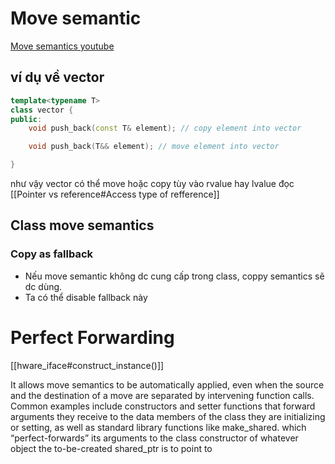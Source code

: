 
# Move semantic
[Move semantics youtube](https://www.youtube.com/watch?v=Bt3zcJZIalk&t=2179s)

## ví dụ về vector
```cpp
template<typename T>
class vector {
public:
	void push_back(const T& element); // copy element into vector

	void push_back(T&& element); // move element into vector

}
```

như vậy vector có thể move hoặc copy tùy vào rvalue hay lvalue đọc
[[Pointer vs reference#Access type of refference]]

## Class move semantics

### Copy as fallback
- Nếu move semantic không dc cung cấp trong class, coppy semantics sẽ dc dùng.
- Ta có thể disable fallback này












# Perfect Forwarding
[[hware_iface#construct_instance()]]

It allows move semantics to be automatically applied, even when the source and the destination of a move are separated by intervening function calls. 
Common examples include constructors and setter functions that forward arguments they receive to the data members of the class they are initializing or setting, as well as standard library functions like make_shared. which “perfect-forwards” its arguments to the class constructor of whatever object the to-be-created shared_ptr is to point to